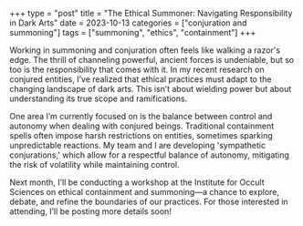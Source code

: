 +++
type = "post"
title = "The Ethical Summoner: Navigating Responsibility in Dark Arts"
date = 2023-10-13
categories = ["conjuration and summoning"]
tags = ["summoning", "ethics", "containment"]
+++

Working in summoning and conjuration often feels like walking a razor's edge. The thrill of channeling powerful, ancient forces is undeniable, but so too is the responsibility that comes with it. In my recent research on conjured entities, I’ve realized that ethical practices must adapt to the changing landscape of dark arts. This isn’t about wielding power but about understanding its true scope and ramifications.

One area I’m currently focused on is the balance between control and autonomy when dealing with conjured beings. Traditional containment spells often impose harsh restrictions on entities, sometimes sparking unpredictable reactions. My team and I are developing 'sympathetic conjurations,' which allow for a respectful balance of autonomy, mitigating the risk of volatility while maintaining control.

Next month, I’ll be conducting a workshop at the Institute for Occult Sciences on ethical containment and summoning—a chance to explore, debate, and refine the boundaries of our practices. For those interested in attending, I’ll be posting more details soon!